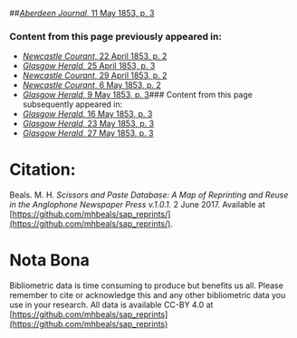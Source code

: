 ##[*Aberdeen Journal*, 11 May 1853, p. 3](https://mhbeals.github.io/sap_html/Aberdeen-Journal/Aberdeen-Journal-11-May-1853-p-3)

### Content from this page previously appeared in:
+ [*Newcastle Courant*, 22 April 1853, p. 2](https://mhbeals.github.io/sap_html/Newcastle-Courant/Newcastle-Courant-22-April-1853-p-2)
+ [*Glasgow Herald*, 25 April 1853, p. 3](https://mhbeals.github.io/sap_html/Glasgow-Herald/Glasgow-Herald-25-April-1853-p-3)
+ [*Newcastle Courant*, 29 April 1853, p. 2](https://mhbeals.github.io/sap_html/Newcastle-Courant/Newcastle-Courant-29-April-1853-p-2)
+ [*Newcastle Courant*, 6 May 1853, p. 2](https://mhbeals.github.io/sap_html/Newcastle-Courant/Newcastle-Courant-6-May-1853-p-2)
+ [*Glasgow Herald*, 9 May 1853, p. 3](https://mhbeals.github.io/sap_html/Glasgow-Herald/Glasgow-Herald-9-May-1853-p-3)### Content from this page subsequently appeared in:
+ [*Glasgow Herald*, 16 May 1853, p. 3](https://mhbeals.github.io/sap_html/Glasgow-Herald/Glasgow-Herald-16-May-1853-p-3)
+ [*Glasgow Herald*, 23 May 1853, p. 3](https://mhbeals.github.io/sap_html/Glasgow-Herald/Glasgow-Herald-23-May-1853-p-3)
+ [*Glasgow Herald*, 27 May 1853, p. 3](https://mhbeals.github.io/sap_html/Glasgow-Herald/Glasgow-Herald-27-May-1853-p-3)
                    
# Citation: 

Beals. M. H. *Scissors and Paste Database: A Map of Reprinting and Reuse in the Anglophone Newspaper Press v.1.0.1.* 2 June 2017. Available at [https://github.com/mhbeals/sap_reprints/](https://github.com/mhbeals/sap_reprints/). 
                    
# Nota Bona

Bibliometric data is time consuming to produce but benefits us all. Please remember to cite or acknowledge this and any other bibliometric data you use in your research. All data is available CC-BY 4.0 at [https://github.com/mhbeals/sap_reprints](https://github.com/mhbeals/sap_reprints)